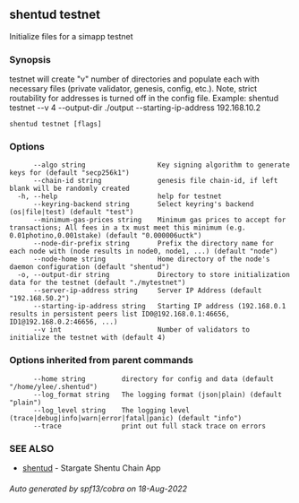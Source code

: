 ## shentud testnet

Initialize files for a simapp testnet

### Synopsis

testnet will create "v" number of directories and populate each with
necessary files (private validator, genesis, config, etc.).
Note, strict routability for addresses is turned off in the config file.
Example:
	shentud testnet --v 4 --output-dir ./output --starting-ip-address 192.168.10.2
	

```
shentud testnet [flags]
```

### Options

```
      --algo string                  Key signing algorithm to generate keys for (default "secp256k1")
      --chain-id string              genesis file chain-id, if left blank will be randomly created
  -h, --help                         help for testnet
      --keyring-backend string       Select keyring's backend (os|file|test) (default "test")
      --minimum-gas-prices string    Minimum gas prices to accept for transactions; All fees in a tx must meet this minimum (e.g. 0.01photino,0.001stake) (default "0.000006uctk")
      --node-dir-prefix string       Prefix the directory name for each node with (node results in node0, node1, ...) (default "node")
      --node-home string             Home directory of the node's daemon configuration (default "shentud")
  -o, --output-dir string            Directory to store initialization data for the testnet (default "./mytestnet")
      --server-ip-address string     Server IP Address (default "192.168.50.2")
      --starting-ip-address string   Starting IP address (192.168.0.1 results in persistent peers list ID0@192.168.0.1:46656, ID1@192.168.0.2:46656, ...)
      --v int                        Number of validators to initialize the testnet with (default 4)
```

### Options inherited from parent commands

```
      --home string         directory for config and data (default "/home/ylee/.shentud")
      --log_format string   The logging format (json|plain) (default "plain")
      --log_level string    The logging level (trace|debug|info|warn|error|fatal|panic) (default "info")
      --trace               print out full stack trace on errors
```

### SEE ALSO

* [shentud](shentud.md)	 - Stargate Shentu Chain App

###### Auto generated by spf13/cobra on 18-Aug-2022
